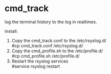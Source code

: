 # cmd_track
log the terminal history to the log in realtimes.

Install:  
1. Copy the cmd_track.conf to the /etc/rsyslog.d/  
#cp cmd_track.conf /etc/rsyslog.d/
2. Copy the cmd_profile.sh to the /etc/profile.d/  
#cp cmd_profile.sh /etc/profile.d/
3. Restart the rsyslog services  
#service rsyslog restart

